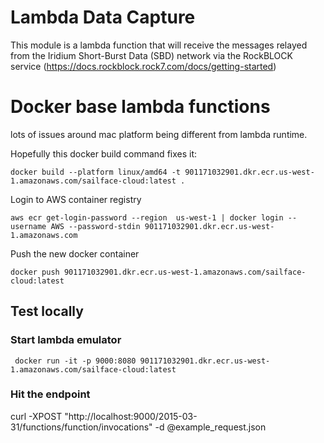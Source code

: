 # Lambda Data Capture

This module is a lambda function that will receive the messages relayed from the Iridium Short-Burst Data (SBD) network via the RockBLOCK service (https://docs.rockblock.rock7.com/docs/getting-started) 


# Docker base lambda functions

lots of issues around mac platform being different from lambda runtime.

Hopefully this docker build command fixes it:

```
docker build --platform linux/amd64 -t 901171032901.dkr.ecr.us-west-1.amazonaws.com/sailface-cloud:latest .

```

Login to AWS container registry
```
aws ecr get-login-password --region  us-west-1 | docker login --username AWS --password-stdin 901171032901.dkr.ecr.us-west-1.amazonaws.com
```

Push the new docker container
```
docker push 901171032901.dkr.ecr.us-west-1.amazonaws.com/sailface-cloud:latest
```


## Test locally

### Start lambda emulator

```
 docker run -it -p 9000:8080 901171032901.dkr.ecr.us-west-1.amazonaws.com/sailface-cloud:latest
```

### Hit the endpoint

curl -XPOST "http://localhost:9000/2015-03-31/functions/function/invocations" -d @example_request.json
